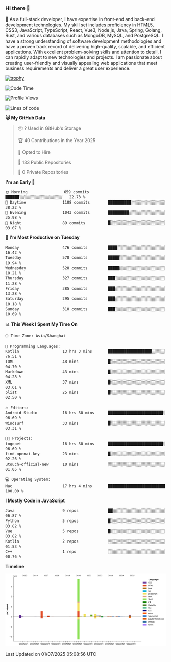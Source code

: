 ### Hi there 👋

🌱 As a full-stack developer, I have expertise in front-end and back-end development technologies. My skill set includes proficiency in HTML5, CSS3, JavaScript, TypeScript, React, Vue3, Node.js, Java, Spring, Golang, Rust, and various databases such as MongoDB, MySQL, and PostgreSQL. I have a strong understanding of software development methodologies and have a proven track record of delivering high-quality, scalable, and efficient applications. With excellent problem-solving skills and attention to detail, I can rapidly adapt to new technologies and projects. I am passionate about creating user-friendly and visually appealing web applications that meet business requirements and deliver a great user experience.

[![trophy](https://github-profile-trophy.vercel.app/?username=elton&rank=SECRET,SSS,SS,S,AAA,AA,A&theme=onedark&no-frame=true&margin-w=10)](https://github.com/ryo-ma/github-profile-trophy)

<!--START_SECTION:waka-->
![Code Time](http://img.shields.io/badge/Code%20Time-1%2C772%20hrs%2025%20mins-blue)

![Profile Views](http://img.shields.io/badge/Profile%20Views-0-blue)

![Lines of code](https://img.shields.io/badge/From%20Hello%20World%20I%27ve%20Written-5.8%20million%20lines%20of%20code-blue)

**🐱 My GitHub Data** 

> 📦 ? Used in GitHub's Storage 
 > 
> 🏆 40 Contributions in the Year 2025
 > 
> 💼 Opted to Hire
 > 
> 📜 133 Public Repositories 
 > 
> 🔑 0 Private Repositories 
 > 
**I'm an Early 🐤** 

```text
🌞 Morning                659 commits         ██████░░░░░░░░░░░░░░░░░░░   22.73 % 
🌆 Daytime                1108 commits        ██████████░░░░░░░░░░░░░░░   38.22 % 
🌃 Evening                1043 commits        █████████░░░░░░░░░░░░░░░░   35.98 % 
🌙 Night                  89 commits          █░░░░░░░░░░░░░░░░░░░░░░░░   03.07 % 
```
📅 **I'm Most Productive on Tuesday** 

```text
Monday                   476 commits         ████░░░░░░░░░░░░░░░░░░░░░   16.42 % 
Tuesday                  578 commits         █████░░░░░░░░░░░░░░░░░░░░   19.94 % 
Wednesday                528 commits         █████░░░░░░░░░░░░░░░░░░░░   18.21 % 
Thursday                 327 commits         ███░░░░░░░░░░░░░░░░░░░░░░   11.28 % 
Friday                   385 commits         ███░░░░░░░░░░░░░░░░░░░░░░   13.28 % 
Saturday                 295 commits         ███░░░░░░░░░░░░░░░░░░░░░░   10.18 % 
Sunday                   310 commits         ███░░░░░░░░░░░░░░░░░░░░░░   10.69 % 
```


📊 **This Week I Spent My Time On** 

```text
🕑︎ Time Zone: Asia/Shanghai

💬 Programming Languages: 
Kotlin                   13 hrs 3 mins       ███████████████████░░░░░░   76.51 % 
TOML                     48 mins             █░░░░░░░░░░░░░░░░░░░░░░░░   04.70 % 
Markdown                 43 mins             █░░░░░░░░░░░░░░░░░░░░░░░░   04.28 % 
XML                      37 mins             █░░░░░░░░░░░░░░░░░░░░░░░░   03.61 % 
plist                    25 mins             █░░░░░░░░░░░░░░░░░░░░░░░░   02.50 % 

🔥 Editors: 
Android Studio           16 hrs 30 mins      ████████████████████████░   96.69 % 
Windsurf                 33 mins             █░░░░░░░░░░░░░░░░░░░░░░░░   03.31 % 

🐱‍💻 Projects: 
togopet                  16 hrs 30 mins      ████████████████████████░   96.69 % 
find-openai-key          23 mins             █░░░░░░░░░░░░░░░░░░░░░░░░   02.26 % 
utouch-official-new      10 mins             ░░░░░░░░░░░░░░░░░░░░░░░░░   01.05 % 

💻 Operating System: 
Mac                      17 hrs 4 mins       █████████████████████████   100.00 % 
```

**I Mostly Code in JavaScript** 

```text
Java                     9 repos             ██░░░░░░░░░░░░░░░░░░░░░░░   06.87 % 
Python                   5 repos             █░░░░░░░░░░░░░░░░░░░░░░░░   03.82 % 
Vue                      5 repos             █░░░░░░░░░░░░░░░░░░░░░░░░   03.82 % 
Kotlin                   2 repos             ░░░░░░░░░░░░░░░░░░░░░░░░░   01.53 % 
C++                      1 repo              ░░░░░░░░░░░░░░░░░░░░░░░░░   00.76 % 
```



**Timeline**

![Lines of Code chart](https://raw.githubusercontent.com/elton/elton/main/assets/bar_graph.png)


 Last Updated on 01/07/2025 05:08:56 UTC
<!--END_SECTION:waka-->

<!--
**elton/elton** is a ✨ _special_ ✨ repository because its `README.md` (this file) appears on your GitHub profile.

Here are some ideas to get you started:

- 🔭 I’m currently working on ...
- 🌱 I’m currently learning ...
- 👯 I’m looking to collaborate on ...
- 🤔 I’m looking for help with ...
- 💬 Ask me about ...
- 📫 How to reach me: ...
- 😄 Pronouns: ...
- ⚡ Fun fact: ...
-->
